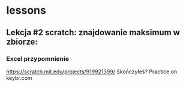 # lessons

## Lekcja #2 scratch: znajdowanie maksimum w zbiorze:
### Excel przypomnienie

https://scratch.mit.edu/projects/919921399/
Skończyłeś? Practice on keybr.com
